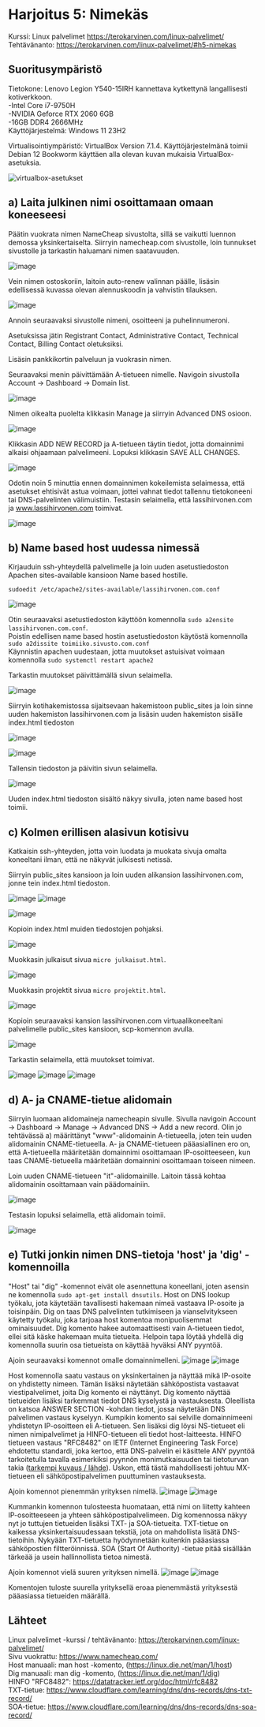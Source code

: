 # Harjoitus 5: Nimekäs
Kurssi: Linux palvelimet https://terokarvinen.com/linux-palvelimet/ \
Tehtävänanto: https://terokarvinen.com/linux-palvelimet/#h5-nimekas

## Suoritusympäristö
Tietokone: Lenovo Legion Y540-15IRH kannettava kytkettynä langallisesti kotiverkkoon.\
-Intel Core i7-9750H\
-NVIDIA Geforce RTX 2060 6GB\
-16GB DDR4 2666MHz\
Käyttöjärjestelmä: Windows 11 23H2

Virtualisointiympäristö: VirtualBox Version 7.1.4. Käyttöjärjestelmänä toimii Debian 12 Bookworm käyttäen alla olevan kuvan mukaisia VirtualBox-asetuksia.

![virtualbox-asetukset](https://github.com/user-attachments/assets/ad4b8cd8-9cd2-4ebd-b4f7-86d0b8e23aa1)

## a) Laita julkinen nimi osoittamaan omaan koneeseesi
Päätin vuokrata nimen NameCheap sivustolta, sillä se vaikutti luennon demossa yksinkertaiselta. Siirryin namecheap.com sivustolle, loin tunnukset sivustolle ja tarkastin haluamani nimen saatavuuden.

![image](https://github.com/user-attachments/assets/b9cac9f9-51d8-4798-85e8-256afdfd7e60)

Vein nimen ostoskoriin, laitoin auto-renew valinnan päälle, lisäsin edellisessä kuvassa olevan alennuskoodin ja vahvistin tilauksen.

![image](https://github.com/user-attachments/assets/e3db233c-8bcc-454b-bc79-4764dc250c16)

Annoin seuraavaksi sivustolle nimeni, osoitteeni ja puhelinnumeroni.

Asetuksissa jätin Registrant Contact, Administrative Contact, Technical Contact, Billing Contact oletuksiksi.

Lisäsin pankkikortin palveluun ja vuokrasin nimen.

Seuraavaksi menin päivittämään A-tietueen nimelle. Navigoin sivustolla Account -> Dashboard -> Domain list.

![image](https://github.com/user-attachments/assets/abaf1ec4-7df7-489a-9cc9-d6832312d7fd)

Nimen oikealta puolelta klikkasin Manage ja siirryin Advanced DNS osioon.

![image](https://github.com/user-attachments/assets/66e74929-e9d1-48aa-a5e7-1dc1228c2a0c)

Klikkasin ADD NEW RECORD ja A-tietueen täytin tiedot, jotta domainnimi alkaisi ohjaamaan palvelimeeni. Lopuksi klikkasin SAVE ALL CHANGES.

![image](https://github.com/user-attachments/assets/3b962076-1c0c-40ce-86dc-e2faa831819d)

Odotin noin 5 minuttia ennen domainnimen kokeilemista selaimessa, että asetukset ehtisivät astua voimaan, jottei vahnat tiedot tallennu tietokoneeni tai DNS-palvelinten välimuistiin. Testasin selaimella, että lassihirvonen.com ja www.lassihirvonen.com toimivat.

![image](https://github.com/user-attachments/assets/cefd9d79-9ba1-4080-a880-b3f3ae54cef9)

## b) Name based host uudessa nimessä
Kirjauduin ssh-yhteydellä palvelimelle ja loin uuden asetustiedoston Apachen sites-available kansioon Name based hostille.

    sudoedit /etc/apache2/sites-available/lassihirvonen.com.conf
![image](https://github.com/user-attachments/assets/beb052cf-984d-4bd5-aa3d-4994503d37d0)

Otin seuraavaksi asetustiedoston käyttöön komennolla `sudo a2ensite lassihirvonen.com.conf`. \
Poistin edellisen name based hostin asetustiedoston käytöstä komennolla `sudo a2dissite toimiiko.sivusto.com.conf` \
Käynnistin apachen uudestaan, jotta muutokset astuisivat voimaan komennolla `sudo systemctl restart apache2`

Tarkastin muutokset päivittämällä sivun selaimella.

![image](https://github.com/user-attachments/assets/0cdde749-c6f9-44aa-bc0e-e40a95be80d6)

Siirryin kotihakemistossa sijaitsevaan hakemistoon public_sites ja loin sinne uuden hakemiston lassihirvonen.com ja lisäsin uuden hakemiston sisälle index.html tiedoston

![image](https://github.com/user-attachments/assets/e7076464-472f-41e2-a7f7-9c0dcb8932e7)

![image](https://github.com/user-attachments/assets/184dcdbc-e60e-42b6-8567-1d524ecdb441)

Tallensin tiedoston ja päivitin sivun selaimella.

![image](https://github.com/user-attachments/assets/6b58a30c-551f-4a27-98f1-57150b9343a5)

Uuden index.html tiedoston sisältö näkyy sivulla, joten name based host toimii.
## c) Kolmen erillisen alasivun kotisivu
Katkaisin ssh-yhteyden, jotta voin luodata ja muokata sivuja omalta koneeltani ilman, että ne näkyvät julkisesti netissä. 

Siirryin public_sites kansioon ja loin uuden alikansion lassihirvonen.com, jonne tein index.html tiedoston.

![image](https://github.com/user-attachments/assets/2d25e884-bb34-452c-b902-c9720509acb2)
![image](https://github.com/user-attachments/assets/6efa4fde-6db6-4292-ad62-1b8f612d1df8)

![image](https://github.com/user-attachments/assets/a4ddaa40-b938-472e-9d13-8d32cb51a094)

Kopioin index.html muiden tiedostojen pohjaksi.

![image](https://github.com/user-attachments/assets/b2d2613b-ddc5-477d-bd4d-e8467fe34975)

Muokkasin julkaisut sivua `micro julkaisut.html`.

![image](https://github.com/user-attachments/assets/5e22d8c8-697a-4030-8262-ff6bf59a7805)

Muokkasin projektit sivua `micro projektit.html`.

![image](https://github.com/user-attachments/assets/e18b7cb0-0896-4498-887e-203e1ed3f656)

Kopioin seuraavaksi kansion lassihirvonen.com virtuaalikoneeltani palvelimelle public_sites kansioon, scp-komennon avulla. 

![image](https://github.com/user-attachments/assets/f302bfc2-9123-4680-a7f9-2cb427ccb6cc)

Tarkastin selaimella, että muutokset toimivat.

![image](https://github.com/user-attachments/assets/cbbb86dc-a8d0-44fd-b2cd-7b3ecf5b6fe2)
![image](https://github.com/user-attachments/assets/acbe7c15-c823-4738-b6e3-ddbd4686f3a2)
![image](https://github.com/user-attachments/assets/b3629aef-d10b-4d44-acad-e0d134008a7e)

## d) A- ja CNAME-tietue alidomain
Siirryin luomaan alidomaineja namecheapin sivulle. Sivulla navigoin Account -> Dashboard -> Manage -> Advanced DNS -> Add a new record. Olin jo tehtävässä a) määrittänyt "www"-alidomainin A-tietueella, joten tein uuden alidomainin CNAME-tietueella. A- ja CNAME-tietueen pääasiallinen ero on, että A-tietueella määritetään domainnimi osoittamaan IP-osoitteeseen, kun taas CNAME-tietueella määritetään domainnini osoittamaan toiseen nimeen.

Loin uuden CNAME-tietueen "it"-alidomainille. Laitoin tässä kohtaa alidomainin osoittamaan vain päädomainiin.

![image](https://github.com/user-attachments/assets/0b29981b-0a6d-4350-b4b3-386aed8204af)

Testasin lopuksi selaimella, että alidomain toimii.

![image](https://github.com/user-attachments/assets/b3f3dd61-d616-462b-beac-b011ea03da30)

## e) Tutki jonkin nimen DNS-tietoja 'host' ja 'dig' -komennoilla
"Host" tai "dig" -komennot eivät ole asennettuna koneellani, joten asensin ne komennolla `sudo apt-get install dnsutils`. Host on DNS lookup työkalu, jota käytetään tavallisesti hakemaan nimeä vastaava IP-osoite ja toisinpäin. Dig on taas DNS palvelinten tutkimiseen ja vianselvitykseen käytetty työkalu, joka tarjoaa host komentoa monipuolisemmat ominaisuudet. Dig komento hakee automaattisesti vain A-tietueen tiedot, ellei sitä käske hakemaan muita tietueita. Helpoin tapa löytää yhdellä dig komennolla suurin osa tietueista on käyttää hyväksi ANY pyyntöä.

Ajoin seuraavaksi komennot omalle domainnimelleni.
![image](https://github.com/user-attachments/assets/4661c726-916d-4741-b2a8-f22b3573d451)
![image](https://github.com/user-attachments/assets/2f02a09c-a11c-497b-944b-651e78bcb668)

Host komennolla saatu vastaus on yksinkertainen ja näyttää mikä IP-osoite on yhdistetty nimeen. Tämän lisäksi näytetään sähköpostista vastaavat viestipalvelimet, joita Dig komento ei näyttänyt. Dig komento näyttää tietueiden lisäksi tarkemmat tiedot DNS kyselystä ja vastauksesta. Oleellista on katsoa ANSWER SECTION -kohdan tiedot, jossa näytetään DNS palvelimen vastaus kyselyyn. Kumpikin komento sai selville domainnimeeni yhdistetyn IP-osoitteen eli A-tietueen. Sen lisäksi dig löysi NS-tietueet eli nimen nimipalvelimet ja HINFO-tietueen eli tiedot host-laitteesta. HINFO tietueen vastaus "RFC8482" on IETF (Internet Engineering Task Force) ehdotettu standardi, joka kertoo, että DNS-palvelin ei käsittele ANY pyyntöä tarkoitetulla tavalla esimerkiksi pyynnön monimutkaisuuden tai tietoturvan takia ([tarkempi kuvaus / lähde](https://datatracker.ietf.org/doc/html/rfc8482)). Uskon, että tästä mahdollisesti johtuu MX-tietueen eli sähköpostipalvelimen puuttuminen vastauksesta.

Ajoin komennot pienemmän yrityksen nimellä.
![image](https://github.com/user-attachments/assets/cdb074f6-610b-4c6f-8dfb-a062f979786d)
![image](https://github.com/user-attachments/assets/01f7b8f0-8a6d-40df-9fba-8c3c698cf099)

Kummankin komennon tulosteesta huomataan, että nimi on liitetty kahteen IP-osoitteeseen ja yhteen sähköpostipalvelimeen. Dig komennossa näkyy nyt jo tuttujen tietueiden lisäksi TXT- ja SOA-tietueita. TXT-tietue on kaikessa yksinkertaisuudessaan tekstiä, jota on mahdollista lisätä DNS-tietoihin. Nykyään TXT-tietuetta hyödynnetään kuitenkin pääasiassa sähköpostien filtteröinnissä. SOA (Start Of Authority) -tietue pitää sisällään tärkeää ja usein hallinnollista tietoa nimestä.

Ajoin komennot vielä suuren yrityksen nimellä. 
![image](https://github.com/user-attachments/assets/46ab3155-061e-496e-8e44-7b258b30753c)
![image](https://github.com/user-attachments/assets/ba9ac326-dfce-43d0-b4ac-872b5f527f7b)

Komentojen tuloste suurella yrityksellä eroaa pienemmästä yrityksestä pääasiassa tietueiden määrällä.

## Lähteet
Linux palvelimet -kurssi / tehtävänanto: https://terokarvinen.com/linux-palvelimet/ \
Sivu vuokrattu: https://www.namecheap.com/ \
Host manuaali: man host -komento, (https://linux.die.net/man/1/host) \
Dig manuaali: man dig -komento, (https://linux.die.net/man/1/dig) \
HINFO "RFC8482": https://datatracker.ietf.org/doc/html/rfc8482 \
TXT-tietue: https://www.cloudflare.com/learning/dns/dns-records/dns-txt-record/ \
SOA-tietue: https://www.cloudflare.com/learning/dns/dns-records/dns-soa-record/



